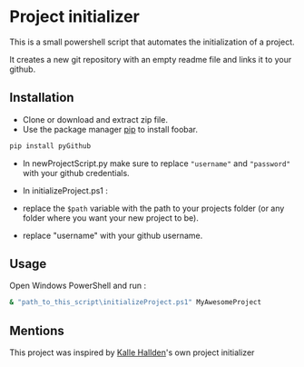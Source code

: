 # Project initializer

This is a small powershell script that automates the initialization of a
project.

It creates a new git repository with an empty readme file and links it to your
github.

## Installation

- Clone or download and extract zip file.
- Use the package manager [pip](https://pip.pypa.io/en/stable/) to install foobar.

```bash
pip install pyGithub
```
- In newProjectScript.py make sure to replace `"username"` and `"password"` with
your github credentials.

-  In initializeProject.ps1 :
  - replace the ```$path``` variable with the path to your projects folder (or any
    folder where you want your new project to be).
  - replace "username" with your github username.

## Usage
Open Windows PowerShell and run :
```bash
& "path_to_this_script\initializeProject.ps1" MyAwesomeProject
```
## Mentions

This project was inspired by [Kalle Hallden](https://github.com/KalleHallden/ProjectInitializationAutomation)'s own project initializer
